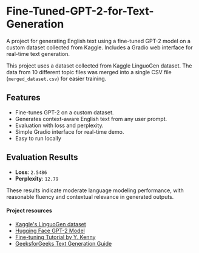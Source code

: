 # Fine-Tuned-GPT-2-for-Text-Generation
A project for generating English text using a fine-tuned GPT-2 model on a custom dataset collected from Kaggle. Includes a Gradio web interface for real-time text generation.

This project uses a dataset collected from Kaggle LinguoGen dataset. The data from 10 different topic files was merged into a single CSV file (`merged_dataset.csv`) for easier training.



##  Features

- Fine-tunes GPT-2 on a custom dataset.
- Generates context-aware English text from any user prompt.
- Evaluation with loss and perplexity.
- Simple Gradio interface for real-time demo.
- Easy to run locally

##  Evaluation Results

- **Loss**: `2.5486`
- **Perplexity**: `12.79`

These results indicate moderate language modeling performance, with reasonable fluency and contextual relevance in generated outputs.

#### Project resources
 - [Kaggle's LinguoGen dataset](https://www.kaggle.com/datasets/jsonali2003/linguogen-text-generation-dataset)
 - [Hugging Face GPT-2 Model](https://huggingface.co/openai-community/gpt2)
 - [Fine-tuning Tutorial by Y. Kenny](https://www.kaggle.com/code/yeeeekenny/model-finetuning/notebook)  
 - [GeeksforGeeks Text Generation Guide](https://www.geeksforgeeks.org/text2text-generations-using-huggingface-model/)

